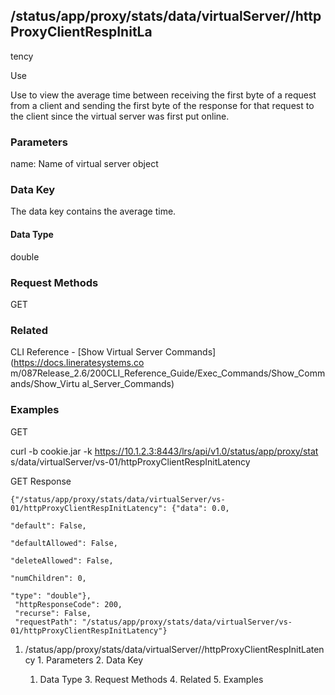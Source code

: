 ## /status/app/proxy/stats/data/virtualServer/<name>/httpProxyClientRespInitLa
tency

Use

Use to view the average time between receiving the first byte of a request
from a client and sending the first byte of the response for that request to
the client since the virtual server was first put online.

### Parameters

name: Name of virtual server object

### Data Key

The data key contains the average time.

#### Data Type

double

### Request Methods

GET

### Related

CLI Reference - [Show Virtual Server Commands](https://docs.lineratesystems.co
m/087Release_2.6/200CLI_Reference_Guide/Exec_Commands/Show_Commands/Show_Virtu
al_Server_Commands)

### Examples

GET

curl -b cookie.jar -k https://10.1.2.3:8443/lrs/api/v1.0/status/app/proxy/stat
s/data/virtualServer/vs-01/httpProxyClientRespInitLatency

GET Response

    
    
    {"/status/app/proxy/stats/data/virtualServer/vs-01/httpProxyClientRespInitLatency": {"data": 0.0,
                                                                                       "default": False,
                                                                                       "defaultAllowed": False,
                                                                                       "deleteAllowed": False,
                                                                                       "numChildren": 0,
                                                                                       "type": "double"},
     "httpResponseCode": 200,
     "recurse": False,
     "requestPath": "/status/app/proxy/stats/data/virtualServer/vs-01/httpProxyClientRespInitLatency"}
    

  1. /status/app/proxy/stats/data/virtualServer/<name>/httpProxyClientRespInitLatency
    1. Parameters
    2. Data Key
      1. Data Type
    3. Request Methods
    4. Related
    5. Examples

